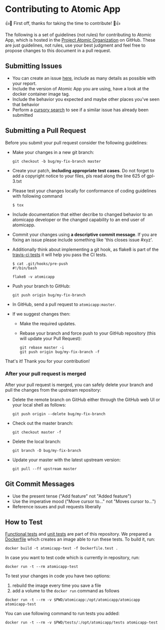 # Contributing to Atomic App

:+1::tada: First off, thanks for taking the time to contribute! :tada::+1:

The following is a set of guidelines (not rules) for contributing to Atomic App,
which is hosted in the [Project Atomic Organization](https://github.com/projectatomic) on GitHub.
These are just guidelines, not rules, use your best judgment and feel free to
propose changes to this document in a pull request.

## Submitting Issues

* You can create an issue [here](https://github.com/projectatomic/atomicapp/issues/new), include as many details as possible with your report.
* Include the version of Atomic App you are using, have a look at the docker container image tag.
* Include the behavior you expected and maybe other places you've seen that behavior
* Perform a [cursory search](https://github.com/issues?utf8=%E2%9C%93&q=is%3Aissue+repo%3Aprojectatomic%2Fatomicapp)
  to see if a similar issue has already been submitted

## Submitting a Pull Request
Before you submit your pull request consider the following guidelines:

* Make your changes in a new git branch:

     ```shell
     git checkout -b bug/my-fix-branch master
     ```

* Create your patch, **including appropriate test cases**. Do not forget to add a copyright notice to your files, pls read along the line 625 of gpl-3.txt
* Please test your changes locally for conformance of coding guidelines with following command

     ```shell
     $ tox
     ```

* Include documentation that either decribe to changed behavior to an atomicapp developer or the changed capability to an end user of atomicapp.
* Commit your changes using **a descriptive commit message**. If you are fixing an issue please include something like 'this closes issue #xyz'.
* Additionally think about implementing a git hook, as flake8 is part of the [travis-ci tests](https://travis-ci.org/projectatomic/atomicapp) it will help you pass the CI tests.

    ```shell
    $ cat .git/hooks/pre-push
    #!/bin/bash

    flake8 -v atomicapp
    ```

* Push your branch to GitHub:

    ```shell
    git push origin bug/my-fix-branch
    ```

* In GitHub, send a pull request to `atomicapp:master`.
* If we suggest changes then:
  * Make the required updates.
  * Rebase your branch and force push to your GitHub repository (this will update your Pull Request):

    ```shell
    git rebase master -i
    git push origin bug/my-fix-branch -f
    ```

That's it! Thank you for your contribution!

### After your pull request is merged

After your pull request is merged, you can safely delete your branch and pull the changes
from the upstream repository:

* Delete the remote branch on GitHub either through the GitHub web UI or your local shell as follows:

    ```shell
    git push origin --delete bug/my-fix-branch
    ```

* Check out the master branch:

    ```shell
    git checkout master -f
    ```

* Delete the local branch:

    ```shell
    git branch -D bug/my-fix-branch
    ```

* Update your master with the latest upstream version:

    ```shell
    git pull --ff upstream master
    ```


## Git Commit Messages

* Use the present tense ("Add feature" not "Added feature")
* Use the imperative mood ("Move cursor to..." not "Moves cursor to...")
* Reference issues and pull requests liberally

## How to Test

[Functional tests](tests/test_cli.py) and [unit tests](tests/units/) are part
of this repository. We prepared a [Dockerfile](Dockerfile.test) which creates
an image able to run these tests. To build it, run:

```
docker build -t atomicapp-test -f Dockerfile.test .
```

In case you want to test code which is currently in repository, run:

```
docker run -t --rm atomicapp-test
```

To test your changes in code you have two options:

1. rebuild the image every time you save a file
2. add a volume to the `docker run` command as follows

```
docker run -t --rm -v $PWD/atomicapp:/opt/atomicapp/atomicapp atomicapp-test
```

You can use following command to run tests you added:

```
docker run -t --rm -v $PWD/tests/:/opt/atomicapp/tests atomicapp-test
```
